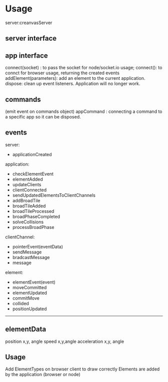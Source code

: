 ﻿# Usage

server:creanvasServer

server interface
----------------


app interface
-------------
connect(socket) : to pass the socket for node/socket.io usage;
connect(): to connct for browser usage, returning the created events
addElement(parameters): add an element to the current application.
dispose: clean up event listeners. Application will no longer work.

commands
--------
(emit event on commands object)
appCommand : connecting a command to a specific app so it can be disposed.

events
------
server:
  - applicationCreated

application:
  - checkElementEvent
  - elementAdded
  - updateClients
  - clientConnected
  - sendUpdatedElementsToClientChannels
  - addBroadTile
  - broadTileAdded
  - broadTileProcessed
  - broadPhaseCompleted
  - solveCollisions
  - processBroadPhase


clientChannel:
  - pointerEvent(eventData)
  - sendMessage
  - bradcastMessage
  - message

element:
  - elementEvent(event)
  - moveCommitted
  - elementUpdated
  - commitMove
  - collided
  - positionUpdated


----------------------------------
elementData
-----------
position x,y, angle
speed x,y,angle
acceleration x,y, angle



Usage
--------

Add ElementTypes on browser client to draw correctly
Elements are added by the application (browser or node)


